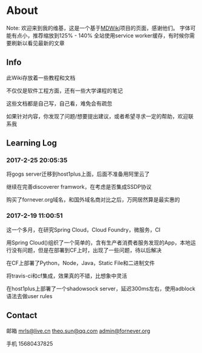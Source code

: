 # About

Note: 欢迎来到我的维基，这是一个基于[MDWiki](http://dynalon.github.io/mdwiki)项目的页面，感谢他们。
字体可能有点小，推荐缩放到125% - 140%
全站使用service worker缓存，有时候你需要刷新以看见最新的文章

## Info

此Wiki存放着一些教程和文档

不仅仅是软件工程方面，还有一些大学课程的笔记

这些文档都是自己写，自己看，难免会有疏忽

如果针对内容，你发现了问题/想要提出建议，或者希望寻求一定的帮助，欢迎联系我

## Learning Log

### 2017-2-25 20:05:35

将gogs server迁移到host1plus上面，后面不准备用阿里云了

继续在完善discoverer framwork，在考虑是否集成SSDP协议

购买了fornever.org域名，和国外域名商对比之后，万网居然算是最实惠的

### 2017-2-19 11:00:51

这一个多月，在研究Spring Cloud，Cloud Foundry，微服务，CI

用Spring Cloud()组织了一个简单的，含有生产者消费者服务发现的App，本地运行没有问题，但是在部署到CF上时，出现了一些问题，待以后解决

在CF上部署了Python，Node，Java，Static File和二进制文件

将travis-ci和cf集成，效果真的不错，比想象中灵活

在host1plus上部署了一个shadowsock server，延迟300ms左右，使用adblock语法去做user rules

## Contact

邮箱 <mrls@live.cn> <theo.sun@qq.com> <admin@fornever.org>

手机 15680437825
